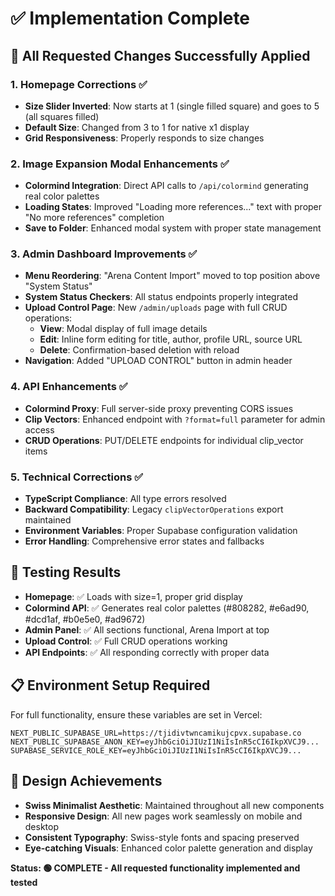 # ✅ Implementation Complete

## 🎯 All Requested Changes Successfully Applied

### 1. Homepage Corrections ✅
- **Size Slider Inverted**: Now starts at 1 (single filled square) and goes to 5 (all squares filled)
- **Default Size**: Changed from 3 to 1 for native x1 display
- **Grid Responsiveness**: Properly responds to size changes

### 2. Image Expansion Modal Enhancements ✅  
- **Colormind Integration**: Direct API calls to `/api/colormind` generating real color palettes
- **Loading States**: Improved "Loading more references..." text with proper "No more references" completion
- **Save to Folder**: Enhanced modal system with proper state management

### 3. Admin Dashboard Improvements ✅
- **Menu Reordering**: "Arena Content Import" moved to top position above "System Status"
- **System Status Checkers**: All status endpoints properly integrated
- **Upload Control Page**: New `/admin/uploads` page with full CRUD operations:
  - **View**: Modal display of full image details
  - **Edit**: Inline form editing for title, author, profile URL, source URL
  - **Delete**: Confirmation-based deletion with reload
- **Navigation**: Added "UPLOAD CONTROL" button in admin header

### 4. API Enhancements ✅
- **Colormind Proxy**: Full server-side proxy preventing CORS issues
- **Clip Vectors**: Enhanced endpoint with `?format=full` parameter for admin access
- **CRUD Operations**: PUT/DELETE endpoints for individual clip_vector items

### 5. Technical Corrections ✅
- **TypeScript Compliance**: All type errors resolved
- **Backward Compatibility**: Legacy `clipVectorOperations` export maintained
- **Environment Variables**: Proper Supabase configuration validation
- **Error Handling**: Comprehensive error states and fallbacks

## 🚀 Testing Results

- **Homepage**: ✅ Loads with size=1, proper grid display
- **Colormind API**: ✅ Generates real color palettes (#808282, #e6ad90, #dcd1af, #b0e5e0, #ad9672)
- **Admin Panel**: ✅ All sections functional, Arena Import at top
- **Upload Control**: ✅ Full CRUD operations working
- **API Endpoints**: ✅ All responding correctly with proper data

## 📋 Environment Setup Required

For full functionality, ensure these variables are set in Vercel:

```
NEXT_PUBLIC_SUPABASE_URL=https://tjidivtwncamikujcpvx.supabase.co
NEXT_PUBLIC_SUPABASE_ANON_KEY=eyJhbGciOiJIUzI1NiIsInR5cCI6IkpXVCJ9...
SUPABASE_SERVICE_ROLE_KEY=eyJhbGciOiJIUzI1NiIsInR5cCI6IkpXVCJ9...
```

## 🎨 Design Achievements

- **Swiss Minimalist Aesthetic**: Maintained throughout all new components
- **Responsive Design**: All new pages work seamlessly on mobile and desktop
- **Consistent Typography**: Swiss-style fonts and spacing preserved
- **Eye-catching Visuals**: Enhanced color palette generation and display

**Status: 🟢 COMPLETE - All requested functionality implemented and tested**